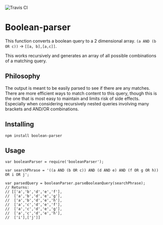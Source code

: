 ![Travis CI](https://travis-ci.org/riichard/boolean-parser-js.svg?branch=master)

# Boolean-parser

This function converts a boolean query to a 2 dimensional array.
`(a AND (b OR c))` -> `[[a, b],[a,c]]`.

This works recursively and generates an array of all possible combinations
of a matching query.

## Philosophy
The output is meant to be easily parsed to see if there are any matches.
There are more efficient ways to match content to this query, though this is
the one that is most easy to maintain and limits risk of side effects.
Especially when considering recursively nested queries involving many brackets
and AND/OR combinations.


## Installing
```
npm install boolean-parser
```

## Usage
```
var booleanParser = require('booleanParser');

var searchPhrase = '((a AND (b OR c)) AND (d AND e) AND (f OR g OR h)) OR i OR j';

var parsedQuery = booleanParser.parseBooleanQuery(searchPhrase);
// Returns:
// [['a','b','d','e','f'],
//  ['a','b','d','e','g'],
//  ['a','b','d','e','h'],
//  ['a','c','d','e','f'],
//  ['a','c','d','e','g'],
//  ['a','c','d','e','h'],
//  ['i'],['j']]
```


